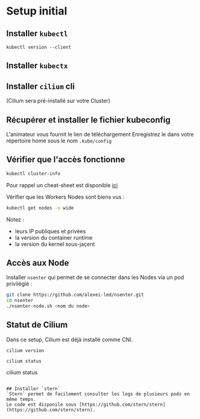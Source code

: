 # Setup initial

## Installer `kubectl`


```shell
kubectl version --client
```

## Installer `kubectx`

## Installer `cilium` cli
(Cilium sera pré-installé sur votre Cluster)

## Récupérer et installer le fichier kubeconfig
L'animateur vous fournit le lien de téléchargement
Enregistrez le dans votre répertoire home sous le nom `.kube/config`

## Vérifier que l'accès fonctionne

```bash
kubectl cluster-info
```

Pour rappel un cheat-sheet est disponible [ici](https://kubernetes.io/fr/docs/reference/kubectl/cheatsheet/)

Vérifier que les Workers Nodes sont biens vus :
```bash
kubectl get nodes -o wide
```
Notez :
* leurs IP publiques et privées
* la version du container runtime
* la version du kernel sous-jaçent

## Accès aux Node
Installer  `nsenter` qui permet de se connecter dans les Nodes via un pod privilégié :
```bash
git clone https://github.com/alexei-led/nsenter.git
cd nsenter
./nsenter-node.sh <nom du node>
```

## Statut de Cilium
Dans ce setup, Cilium est déjà installé comme CNI.

```shell
cilium version
```

```shell
cilium status
```
cilium status
```

## Installer `stern`
`Stern` permet de facilement consulter les logs de plusieurs pods en même temps.
Le code est disponile sous [https://github.com/stern/stern](https://github.com/stern/stern).
